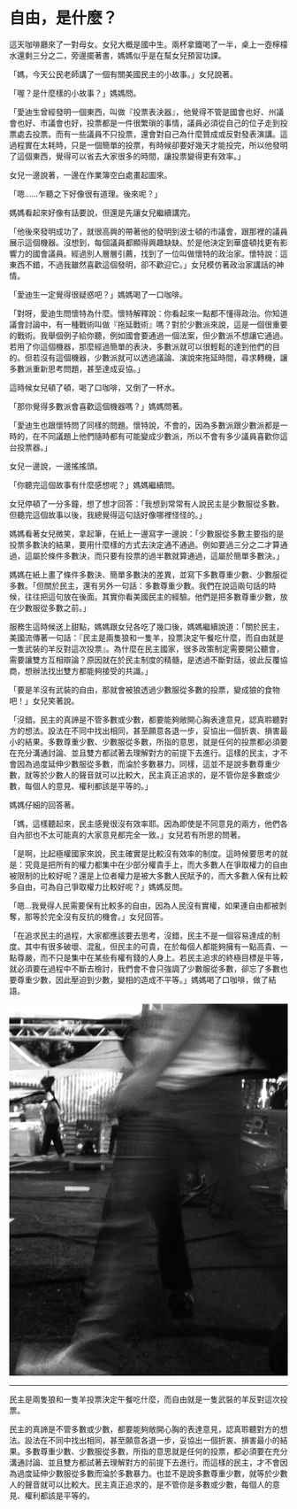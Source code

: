 # 自由，是什麼？

這天咖啡廳來了一對母女。女兒大概是國中生。兩杯拿鐵喝了一半，桌上一壺檸檬水還剩三分之二，旁邊擺著書，媽媽似乎是在幫女兒預習功課。

「媽，今天公民老師講了一個有關美國民主的小故事。」女兒說著。

「喔？是什麼樣的小故事？」媽媽問。

「愛迪生曾經發明一個東西，叫做『投票表決器』，他覺得不管是國會也好、州議會也好、市議會也好，投票都是一件很繁瑣的事情，議員必須從自己的位子走到投票處去投票。而有一些議員不只投票，還會對自己為什麼贊成或反對發表演講。這過程實在太耗時，只是一個簡單的投票，有時候卻要好幾天才能投完，所以他發明了這個東西，覺得可以省去大家很多的時間，讓投票變得更有效率。」

女兒一邊說著，一邊在作業簿空白處畫起圖來。

「嗯……乍聽之下好像很有道理。後來呢？」

媽媽看起來好像有話要說，但還是先讓女兒繼續講完。

「他後來發明成功了，就很高興的帶著他的發明到波士頓的市議會，跟那裡的議員展示這個機器。沒想到，每個議員都顯得興趣缺缺。於是他決定到華盛頓找更有影響力的國會議員。經過別人層層引薦，找到了一位叫做懷特的政治家。懷特說：這東西不錯，不過我雖然喜歡這個發明，卻不歡迎它。」女兒模仿著政治家講話的神情。

「愛迪生一定覺得很疑惑吧？」媽媽喝了一口咖啡。

「對呀，愛迪生問懷特為什麼。懷特解釋說：你看起來一點都不懂得政治。你知道議會討論中，有一種戰術叫做『拖延戰術』嗎？對於少數派來說，這是一個很重要的戰術。我舉個例子給你聽，例如國會要通過一個法案，但少數派不想讓它通過。若用了你這個機器，那麼經過簡單的表決，多數派就可以很輕鬆的達到他們的目的。但若沒有這個機器，少數派就可以透過議論、演說來拖延時間，尋求轉機，讓多數派重新思考問題，甚至達成妥協。」

這時候女兒頓了頓，喝了口咖啡，又倒了一杯水。

「那你覺得多數派會喜歡這個機器嗎？」媽媽問著。

「愛迪生也跟懷特問了同樣的問題。懷特說，不會的，因為多數派跟少數派都是一時的，在不同議題上他們隨時都有可能變成少數派，所以不會有多少議員喜歡你這台投票器。」

女兒一邊說，一邊搖搖頭。

「你聽完這個故事有什麼感想呢？」媽媽繼續問。

女兒停頓了一分多鐘，想了想才回答：「我想到常常有人說民主是少數服從多數。但聽完這個故事以後，我總覺得這句話好像哪裡怪怪的。」

媽媽看著女兒微笑，拿起筆，在紙上一邊寫字一邊說：「少數服從多數主要指的是投票多數決的結果，要用什麼樣的方式去決定通不通過。例如要過三分之二才算通過，這屬於條件多數決，而只要有投票的過半數就算通過，這屬於簡單多數決。」

媽媽在紙上畫了條件多數決、簡單多數決的差異，並寫下多數尊重少數、少數服從多數。「但關於民主，還有另外一句話：多數尊重少數。我們在說這兩句話的時候，往往把這句放在後面。其實你看美國民主的經驗。他們是把多數尊重少數，放在少數服從多數之前。」

服務生這時候送上甜點，媽媽跟女兒各吃了幾口後，媽媽繼續說道：「關於民主，美國流傳著一句話：『民主是兩隻狼和一隻羊，投票決定午餐吃什麼，而自由就是一隻武裝的羊反對這次投票』。為什麼在民主國家，很多政策制定需要開公聽會，需要讓雙方互相辯論？原因就在於民主制度的精髓，是透過不斷對話，彼此反覆協商，想辦法找出雙方都能夠接受的共識。」

「要是羊沒有武裝的自由，那就會被狼透過少數服從多數的投票，變成狼的食物吧！」女兒笑著說。

「沒錯。民主的真諦是不管多數或少數，都要能夠敞開心胸表達意見，認真聆聽對方的想法。設法在不同中找出相同，甚至願意各退一步，妥協出一個折衷、損害最小的結果。多數尊重少數、少數服從多數，所指的意思，就是任何的投票都必須要在充分溝通討論、並且雙方都試著去理解對方的前提下去進行。這樣的民主，才不會因為過度延伸少數服從多數，而淪於多數暴力。同樣，這並不是說多數尊重少數，就等於少數人的聲音就可以比較大，民主真正追求的，是不管你是多數或少數，每個人的意見、權利都該是平等的。」

媽媽仔細的回答著。

「媽，這樣聽起來，民主感覺很沒有效率耶。因為即使是不同意見的兩方，他們各自內部也不太可能真的大家意見都完全一致。」女兒若有所思的問著。

「是啊，比起極權國家來說，民主確實是比較沒有效率的制度。這時候要思考的就是：究竟是把所有的權力都集中在少部分權貴手上，而大多數人在爭取權力的自由被限制的比較好呢？還是上位者權力是被大多數人民賦予的，而大多數人保有比較多自由，可為自己爭取權力比較好呢？」媽媽反問。

「嗯…我覺得人民需要保有比較多的自由，因為人民沒有實權，如果連自由都被剝奪，那等於完全沒有反抗的機會。」女兒回答。

「在追求民主的過程，大家都應該要去思考，沒錯，民主不是一個容易達成的制度。其中有很多破壞、混亂，但民主的可貴，在於每個人都能夠擁有一點高貴、一點尊嚴，而不只是集中在某些有權有錢的人身上。若民主追求的終極目標是平等，就必須要在過程中不斷去檢討，我們會不會只強調了少數服從多數，卻忘了多數也要尊重少數，因此壓迫到少數，變相的造成不平等。」媽媽喝了口咖啡，做了結語。

![自由是什麼？](3-0.jpg "自由是什麼？")

-----

民主是兩隻狼和一隻羊投票決定午餐吃什麼，而自由就是一隻武裝的羊反對這次投票。

民主的真諦是不管多數或少數，都要能夠敞開心胸的表達意見，認真聆聽對方的想法。設法在不同中找出相同，甚至願意各退一步，妥協出一個折衷、損害最小的結果。多數尊重少數、少數服從多數，所指的意思就是任何的投票，都必須要在充分溝通討論、並且雙方都試著去理解對方的前提下去進行。而這樣的民主，才不會因為過度延伸少數服從多數而淪於多數暴力。也並不是說多數尊重少數，就等於少數人的聲音就可以比較大。民主真正追求的，是不管你是多數或少數，每個人的意見、權利都該是平等的。
